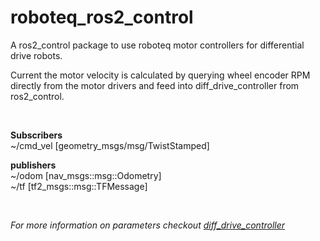 # roboteq_ros2_control

A ros2_control package to use roboteq motor controllers for differential drive robots.

Current the motor velocity is calculated by querying wheel encoder RPM directly from the motor drivers and feed into diff_drive_controller from ros2_control.

<br>

**Subscribers**  
~/cmd_vel [geometry_msgs/msg/TwistStamped]  

**publishers**  
~/odom [nav_msgs::msg::Odometry]  
~/tf [tf2_msgs::msg::TFMessage]

<br>

*For more information on parameters checkout [diff_drive_controller](https://control.ros.org/master/doc/ros2_controllers/diff_drive_controller/doc/userdoc.html)* 